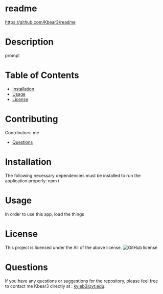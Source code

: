 
# readme
https://github.com/Kbear3/readme
# Description
prompt
# Table of Contents 
* [Installation](#installation)
* [Usage](#usage)
* [License](#license)
# Contributing
​Contributors: me
* [Questions](#questions)
# Installation
The following necessary dependencies must be installed to run the application properly: npm i
# Usage
In order to use this app, load the things
# License
This project is licensed under the All of the above license. 
![GitHub license](https://img.shields.io/badge/license-MIT-blue.svg)
# Questions
If you have any questions or suggestions for the repository, please feel free to contact me Kbear3 directly at : kyleb3@vt.edu.
